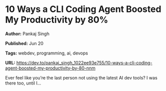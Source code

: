 # 10 Ways a CLI Coding Agent Boosted My Productivity by 80%

**Author:** Pankaj Singh

**Published:** Jun 20

**Tags:** webdev, programming, ai, devops

**URL:** https://dev.to/pankaj_singh_1022ee93e755/10-ways-a-cli-coding-agent-boosted-my-productivity-by-80-nnm

Ever feel like you’re the last person not using the latest AI dev tools? I was there too, until I...